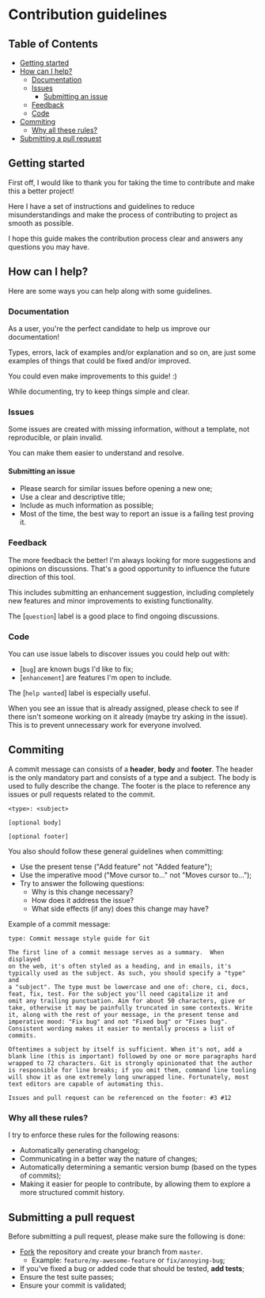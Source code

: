 # Contribution guidelines

## Table of Contents

- [Getting started](#getting-started)
- [How can I help?](#how-can-i-help)
  - [Documentation](#documentation)
  - [Issues](#issues)
    - [Submitting an issue](#submitting-an-issue)
  - [Feedback](#feedback)
  - [Code](#code)
- [Commiting](#commiting)
  - [Why all these rules?](#why-all-these-rules)
- [Submitting a pull request](#submitting-a-pull-request)

## Getting started

First off, I would like to thank you for taking the time to contribute and make this a better project!

Here I have a set of instructions and guidelines to reduce misunderstandings and make the process of contributing to project as smooth as possible.

I hope this guide makes the contribution process clear and answers any questions you may have.

## How can I help?

Here are some ways you can help along with some guidelines.

### Documentation

As a user, you're the perfect candidate to help us improve our documentation!

Types, errors, lack of examples and/or explanation and so on, are just some examples of things that could be fixed and/or improved.

You could even make improvements to this guide! :)

While documenting, try to keep things simple and clear.

### Issues

Some issues are created with missing information, without a template, not reproducible, or plain
invalid.

You can make them easier to understand and resolve.

#### Submitting an issue

- Please search for similar issues before opening a new one;
- Use a clear and descriptive title;
- Include as much information as possible;
- Most of the time, the best way to report an issue is a failing test proving it.

### Feedback

The more feedback the better! I'm always looking for more suggestions and opinions on discussions. That's a good opportunity to influence the future direction of this tool.

This includes submitting an enhancement suggestion, including completely new features and minor improvements to existing functionality.

The [`question`] label is a good place to find ongoing discussions.

### Code

You can use issue labels to discover issues you could help out with:

- [`bug`] are known bugs I'd like to fix;
- [`enhancement`] are features I'm open to include.

The [`help wanted`] label is especially useful.

When you see an issue that is already assigned, please check to see if there isn't someone working on it already (maybe try asking in the issue). This is to prevent unnecessary work for everyone involved.

## Commiting

A commit message can consists of a **header**, **body** and **footer**. The header is the only mandatory part and consists of a type and a subject. The body is used to fully describe the change. The footer is the place to reference any issues or pull requests related to the commit.

```
<type>: <subject>

[optional body]

[optional footer]
```

You also should follow these general guidelines when committing:

- Use the present tense ("Add feature" not "Added feature");
- Use the imperative mood ("Move cursor to..." not "Moves cursor to...");
- Try to answer the following questions:
  - Why is this change necessary?
  - How does it address the issue?
  - What side effects (if any) does this change may have?

Example of a commit message:

```
type: Commit message style guide for Git

The first line of a commit message serves as a summary.  When displayed
on the web, it's often styled as a heading, and in emails, it's
typically used as the subject. As such, you should specify a "type" and
a "subject". The type must be lowercase and one of: chore, ci, docs,
feat, fix, test. For the subject you'll need capitalize it and
omit any trailing punctuation. Aim for about 50 characters, give or
take, otherwise it may be painfully truncated in some contexts. Write
it, along with the rest of your message, in the present tense and
imperative mood: "Fix bug" and not "Fixed bug" or "Fixes bug".
Consistent wording makes it easier to mentally process a list of
commits.

Oftentimes a subject by itself is sufficient. When it's not, add a
blank line (this is important) followed by one or more paragraphs hard
wrapped to 72 characters. Git is strongly opinionated that the author
is responsible for line breaks; if you omit them, command line tooling
will show it as one extremely long unwrapped line. Fortunately, most
text editors are capable of automating this.

Issues and pull request can be referenced on the footer: #3 #12
```

### Why all these rules?

I try to enforce these rules for the following reasons:

- Automatically generating changelog;
- Communicating in a better way the nature of changes;
- Automatically determining a semantic version bump (based on the types of commits);
- Making it easier for people to contribute, by allowing them to explore a more structured commit history.

## Submitting a pull request

Before submitting a pull request, please make sure the following is done:

- [Fork](https://help.github.com/en/articles/fork-a-repo) the repository and create your branch from `master`.
  - Example: `feature/my-awesome-feature` or `fix/annoying-bug`;
- If you’ve fixed a bug or added code that should be tested, **add tests**;
- Ensure the test suite passes;
- Ensure your commit is validated;
